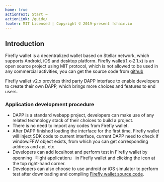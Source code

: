 ```yaml
---
home: true
actionText: Start →
actionLink: /guide/
footer: MIT Licensed | Copyright © 2019-present fchain.io
---
```


## Introduction

Firefly wallet is a decentralized wallet based on Stellar network, which supports Android, iOS and desktop platform.
Firefly wallet(1.x-2.1.x) is an open source project using MIT protocol, which is not allowed to be used in any commercial activities, you can get the source code from [github](https://github.com/fchainio/firefly)

Firefly wallet v2.x provides third party DAPP interface to enable developers to create their own DAPP, which brings more choices and features to end users.



### Application development procedure
* DAPP is a standard webapp project, developers can make use of any related technology stack of their choices to build a project.
* There is no need to import any codes from Firefly wallet.
* After DAPP finished loading the interface for the first time, Firefly wallet will inject SDK code to current interface, current DAPP need to check if window.FFW object exists, from which you can get corresponding address and api, etc. 
* Developers can add localhost and perform test in Firefly wallet by openning 『light application』 in Firefly wallet and clicking the icon at the top right-hand corner.
* Developers can also choose to use android or iOS simulator to perform test after downloading and compiling [Firefly wallet source code](https://github.com/fchainio/firefly).
